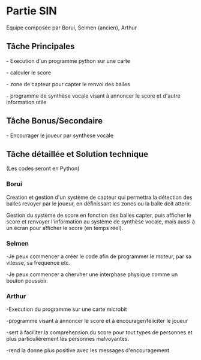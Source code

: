 <h1>Partie SIN</h1>
Equipe composée par Borui, Selmen (ancien), Arthur

<h2>
Tâche Principales
</h2>
<p>- Execution d'un programme python sur une carte </p>
<p>- calculer le score </p>
<p>- zone de capteur pour capter le renvoi des balles </p>
<p>- programme de synthèse vocale visant à annoncer le score et d'autre information utile </p>




<h2>
Tâche Bonus/Secondaire
</h2>

<p>- Encourager le joueur par synthèse vocale </p>



<h2>
Tâche détaillée et Solution technique
</h2>

(Les codes seront en Python)

<h3>Borui</h3>
<p> Creation et gestion d'un système de capteur qui permettra la détection des balles revoyer par le joueur, en définissant les zones ou la balle doit atterir.</p>
<p> Gestion du système de score en fonction des balles capter, puis afficher le score et renvoyer l'information au système de synthèse vocale, mais aussi à un écran pour afficher le score (en temps réel). </p>

<h3>Selmen</h3>
<p> -Je peux commencer a créer le code afin de programmer le moteur, par sa vitesse, sa frequence etc. </p>
<p> -Je peux commencer a chervher une interphase physique comme un bouton poussoir. </p>
<p>  </p>

<h3>Arthur</h3>
<p> -Execution du programme sur une carte microbit </p>
<p> -programme visant à annoncer le score et à encourager/féliciter le joueur </p>
<p> -sert à faciliter la comprehension du score pour tout types de personnes et plus particulièrement les personnes malvoyantes.</p>
<p> -rend la donne plus positive avec les messages d'encouragement </p>
